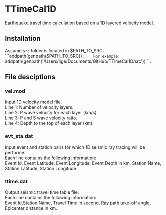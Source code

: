 # TTimeCal1D
 Earthquake travel time calculation based on a 1D layered velocity model.  
## Installation
Assume ```src``` folder is located in $PATH_TO_SRC:  
```addpath(genpath($PATH_TO_SRC))```.   
For example:  
```addpath(genpath('/Users/lige/Documents/GitHub/TTimeCal1D/src'))```.  

## File desciptions
### vel.mod
Input 1D velocity model file.  
Line 1: Number of velocity layers.  
Line 2: P wave velocity for each layer (km/s).  
Line 3: P and S wave velocity ratio.  
Line 4: Depth to the top of each layer (km).  
### evt_sta.dat
Input event and station pairs for which 1D seismic ray tracing will be performe.  
Each line contains the following information:  
Event Id, Event Latitude, Event Longitude, Event Depth in km, Station Name, Station Latitude, Station Longitude
### ttime.dat
Output seismic travel time table file.  
Each line contains the following information:  
Event Id,Station Name, Travel Time in second, Ray path take-off angle, Epicenter distance in km.  
